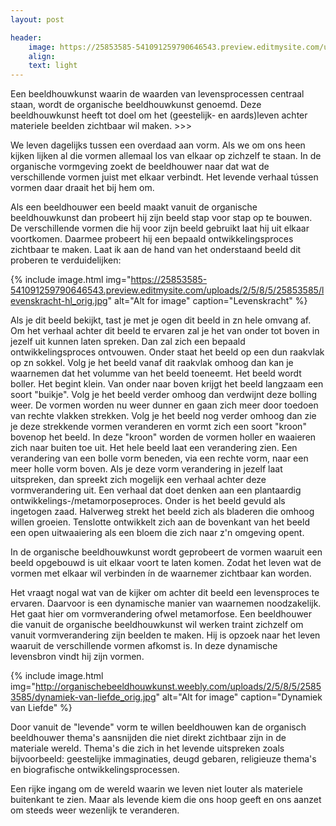 ```yaml
---
layout: post

header:
    image: https://25853585-541091259790646543.preview.editmysite.com/uploads/2/5/8/5/25853585/verbonden_orig.jpg
    align:
    text: light
---
```

Een beeldhouwkunst waarin de waarden van levensprocessen centraal staan, wordt de organische beeldhouwkunst genoemd. Deze beeldhouwkunst heeft tot doel om het (geestelijk- en aards)leven achter materiele beelden zichtbaar wil maken. >>>

We leven dagelijks tussen een overdaad aan vorm. Als we om ons heen kijken lijken al die vormen allemaal los van elkaar op zichzelf te staan. In de organische vormgeving zoekt de beeldhouwer naar dat wat de verschillende vormen juist met elkaar verbindt. Het levende verhaal tússen vormen daar draait het bij hem om.

Als een beeldhouwer een beeld maakt vanuit de organische beeldhouwkunst dan probeert hij zijn beeld stap voor stap op te bouwen. De verschillende vormen die hij voor zijn beeld gebruikt laat hij uit elkaar voortkomen. Daarmee probeert hij een bepaald ontwikkelingsproces zichtbaar te maken.
Laat ik aan de hand van het onderstaand beeld dit proberen te verduidelijken:


{% include image.html img="https://25853585-541091259790646543.preview.editmysite.com/uploads/2/5/8/5/25853585/levenskracht-hl_orig.jpg" alt="Alt for image" caption="Levenskracht" %}

Als je dit beeld bekijkt, tast je met je ogen dit beeld in zn hele omvang af. Om het verhaal achter dit beeld te ervaren zal je het van onder tot boven in jezelf uit kunnen laten spreken. Dan zal zich een bepaald ontwikkelingsproces ontvouwen. Onder staat het beeld op een dun raakvlak op zn sokkel. Volg je het beeld vanaf dit raakvlak omhoog dan kan je waarnemen dat het volumme van het beeld toeneemt. Het beeld wordt boller. Het begint klein. Van onder naar boven krijgt het beeld langzaam een soort "buikje".  Volg je het beeld verder omhoog dan verdwijnt deze bolling weer. De vormen worden nu weer dunner en gaan zich meer door toedoen van rechte vlakken strekken. Volg je het beeld nog verder omhoog dan zie je deze strekkende vormen veranderen en vormt zich een soort "kroon" bovenop het beeld. In deze "kroon" worden de vormen holler en waaieren zich naar buiten toe uit. Het hele beeld laat een verandering zien. Een verandering van een bolle vorm beneden, via een rechte vorm, naar een meer holle vorm boven.
Als je deze vorm verandering in jezelf laat uitspreken, dan spreekt zich mogelijk een verhaal achter deze vormverandering uit. Een verhaal dat doet denken aan een plantaardig ontwikkelings-/metamorposeproces. Onder is het beeld gevuld als ingetogen zaad. Halverweg strekt het beeld zich als bladeren die omhoog willen groeien. Tenslotte ontwikkelt zich aan de bovenkant van het beeld een open uitwaaiering als een bloem die zich naar z'n omgeving opent.

In de organische beeldhouwkunst wordt geprobeert de vormen waaruit een beeld opgebouwd is uit elkaar voort te laten komen. Zodat het leven wat de vormen met elkaar wil verbinden ín de waarnemer zichtbaar kan worden.

Het vraagt nogal wat van de kijker om achter dit beeld een levensproces te ervaren. Daarvoor is een dynamische manier van waarnemen noodzakelijk. Het gaat hier om vormverandering ofwel metamorfose. Een beeldhouwer die vanuit de organische beeldhouwkunst wil werken traint zichzelf om vanuit vormverandering zijn beelden te maken. Hij is opzoek naar het leven waaruit de verschillende vormen afkomst is. In deze dynamische levensbron vindt hij zijn vormen.

{% include image.html img="http://organischebeeldhouwkunst.weebly.com/uploads/2/5/8/5/25853585/dynamiek-van-liefde_orig.jpg" alt="Alt for image" caption="Dynamiek van Liefde" %}

Door vanuit de "levende" vorm te willen beeldhouwen kan de organisch beeldhouwer thema's aansnijden die niet direkt zichtbaar zijn in de materiale wereld. Thema's die zich in het levende uitspreken zoals bijvoorbeeld: geestelijke immaginaties, deugd gebaren, religieuze thema's en biografische ontwikkelingsprocessen.  

Een rijke ingang om de wereld waarin we leven niet louter als materiele buitenkant te zien. Maar als levende kiem die ons hoop geeft en ons aanzet om steeds weer wezenlijk te veranderen.  
